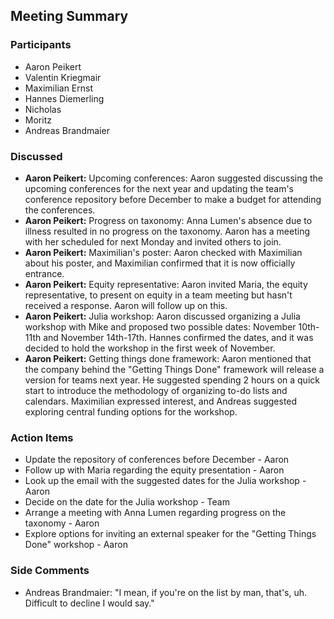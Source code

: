 ## Meeting Summary

### Participants
- Aaron Peikert
- Valentin Kriegmair
- Maximilian Ernst
- Hannes Diemerling
- Nicholas
- Moritz
- Andreas Brandmaier

### Discussed
- **Aaron Peikert:** Upcoming conferences: Aaron suggested discussing the upcoming conferences for the next year and updating the team's conference repository before December to make a budget for attending the conferences.
- **Aaron Peikert:** Progress on taxonomy: Anna Lumen's absence due to illness resulted in no progress on the taxonomy. Aaron has a meeting with her scheduled for next Monday and invited others to join.
- **Aaron Peikert:** Maximilian's poster: Aaron checked with Maximilian about his poster, and Maximilian confirmed that it is now officially entrance.
- **Aaron Peikert:** Equity representative: Aaron invited Maria, the equity representative, to present on equity in a team meeting but hasn't received a response. Aaron will follow up on this.
- **Aaron Peikert:** Julia workshop: Aaron discussed organizing a Julia workshop with Mike and proposed two possible dates: November 10th-11th and November 14th-17th. Hannes confirmed the dates, and it was decided to hold the workshop in the first week of November.
- **Aaron Peikert:** Getting things done framework: Aaron mentioned that the company behind the "Getting Things Done" framework will release a version for teams next year. He suggested spending 2 hours on a quick start to introduce the methodology of organizing to-do lists and calendars. Maximilian expressed interest, and Andreas suggested exploring central funding options for the workshop.

### Action Items
- Update the repository of conferences before December - Aaron
- Follow up with Maria regarding the equity presentation - Aaron
- Look up the email with the suggested dates for the Julia workshop - Aaron
- Decide on the date for the Julia workshop - Team
- Arrange a meeting with Anna Lumen regarding progress on the taxonomy - Aaron
- Explore options for inviting an external speaker for the "Getting Things Done" workshop - Aaron

### Side Comments
- Andreas Brandmaier: "I mean, if you're on the list by man, that's, uh. Difficult to decline I would say."